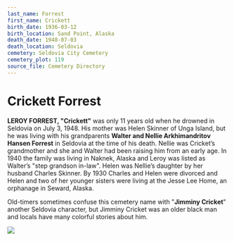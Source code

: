 ```yaml
---
last_name: Forrest
first_name: Crickett
birth_date: 1936-03-12
birth_location: Sand Point, Alaska
death_date: 1948-07-03
death_location: Seldovia
cemetery: Seldovia City Cemetery
cemetery_plot: 119
source_file: Cemetery Directory
---
```

# Crickett Forrest

**LEROY FORREST, "Crickett"** was only 11 years old when he drowned in
Seldovia on July 3, 1948. His mother was Helen Skinner of Unga Island,
but he was living with his grandparents **Walter and Nellie
Arkhimandritov Hansen Forrest** in Seldovia at the time of his death.
Nellie was Cricket’s grandmother and she and Walter had been raising him
from an early age. In 1940 the family was living in Naknek, Alaska and
Leroy was listed as Walter’s "step grandson in-law". Helen was Nellie’s
daughter by her husband Charles Skinner. By 1930 Charles and Helen were
divorced and Helen and two of her younger sisters were living at the
Jesse Lee Home, an orphanage in Seward, Alaska.

Old-timers sometimes confuse this cemetery name with "**Jimminy
Cricket**" another Seldovia character, but Jimminy Cricket was an older
black man and locals have many colorful stories about him.

![](../assets/images/Cricket%20Forres%20death%20certificate.jpg)

